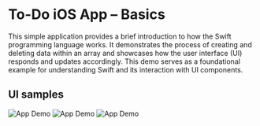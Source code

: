 # To-Do iOS App – Basics
This simple application provides a brief introduction to how the Swift programming language works. It demonstrates the process of creating and deleting data within an array and showcases how the user interface (UI) responds and updates accordingly. This demo serves as a foundational example for understanding Swift and its interaction with UI components.

## UI samples

![App Demo](images/view")
![App Demo](images/select")
![App Demo](images/add")
